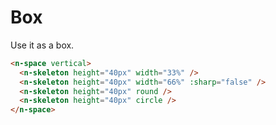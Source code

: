# Box

Use it as a box.

```html
<n-space vertical>
  <n-skeleton height="40px" width="33%" />
  <n-skeleton height="40px" width="66%" :sharp="false" />
  <n-skeleton height="40px" round />
  <n-skeleton height="40px" circle />
</n-space>
```
